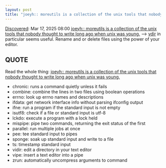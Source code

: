 ```yaml
---
layout: post
title: "joeyh:: moreutils is a collection of the unix tools that nobody thought to write long ago when unix was young."
---
```

[Discovered](http://rolandtanglao.com/2020/07/29/p1-blogthis-checkvist-list-links-to-blog/): Mar 17, 2025 08:00 [joeyh:: moreutils is a collection of the unix tools that nobody thought to write long ago when unix was young.](https://joeyh.name/code/moreutils/) --> [vdir](https://joeyh.name/blog/entry/unix_tools_vidir/) in particular seems useful. Rename and or delete files using the power of your editor.

## QUOTE

Read the whole thing: [joeyh:: moreutils is a collection of the unix tools that nobody thought to write long ago when unix was young.](https://joeyh.name/code/moreutils/)

* chronic: runs a command quietly unless it fails
* combine: combine the lines in two files using boolean operations
* errno: look up errno names and descriptions
* ifdata: get network interface info without parsing ifconfig output
* ifne: run a program if the standard input is not empty
* isutf8: check if a file or standard input is utf-8
* lckdo: execute a program with a lock held
* mispipe: pipe two commands, returning the exit status of the first
* parallel: run multiple jobs at once
* pee: tee standard input to pipes
* sponge: soak up standard input and write to a file
* ts: timestamp standard input
* vidir: edit a directory in your text editor
* vipe: insert a text editor into a pipe
* zrun: automatically uncompress arguments to command

